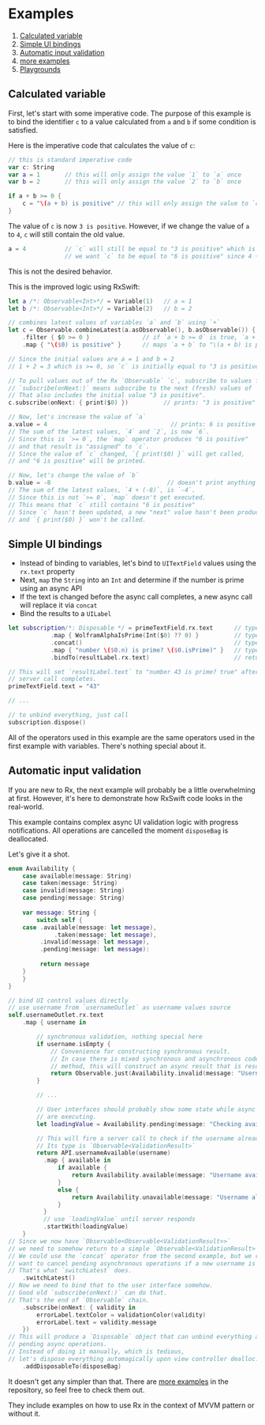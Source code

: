 Examples
========

1. [Calculated variable](#calculated-variable)
1. [Simple UI bindings](#simple-ui-bindings)
1. [Automatic input validation](#automatic-input-validation)
1. [more examples](../RxExample)
1. [Playgrounds](Playgrounds.md)

## Calculated variable

First, let's start with some imperative code.
The purpose of this example is to bind the identifier `c` to a value calculated from `a` and `b` if some condition is satisfied.

Here is the imperative code that calculates the value of `c`:

```swift
// this is standard imperative code
var c: String
var a = 1       // this will only assign the value `1` to `a` once
var b = 2       // this will only assign the value `2` to `b` once

if a + b >= 0 {
    c = "\(a + b) is positive" // this will only assign the value to `c` once
}
```

The value of `c` is now `3 is positive`. However, if we change the value of `a` to `4`, `c` will still contain the old value.

```swift
a = 4           // `c` will still be equal to "3 is positive" which is not good
                // we want `c` to be equal to "6 is positive" since 4 + 2 = 6
```

This is not the desired behavior.

This is the improved logic using RxSwift:

```swift
let a /*: Observable<Int>*/ = Variable(1)   // a = 1
let b /*: Observable<Int>*/ = Variable(2)   // b = 2

// combines latest values of variables `a` and `b` using `+`
let c = Observable.combineLatest(a.asObservable(), b.asObservable()) { $0 + $1 }
	.filter { $0 >= 0 }               // if `a + b >= 0` is true, `a + b` is passed to the map operator
	.map { "\($0) is positive" }      // maps `a + b` to "\(a + b) is positive"

// Since the initial values are a = 1 and b = 2
// 1 + 2 = 3 which is >= 0, so `c` is initially equal to "3 is positive"

// To pull values out of the Rx `Observable` `c`, subscribe to values from `c`.
// `subscribe(onNext:)` means subscribe to the next (fresh) values of `c`.
// That also includes the initial value "3 is positive".
c.subscribe(onNext: { print($0) })          // prints: "3 is positive"

// Now, let's increase the value of `a`
a.value = 4                                   // prints: 6 is positive
// The sum of the latest values, `4` and `2`, is now `6`.
// Since this is `>= 0`, the `map` operator produces "6 is positive"
// and that result is "assigned" to `c`.
// Since the value of `c` changed, `{ print($0) }` will get called,
// and "6 is positive" will be printed.

// Now, let's change the value of `b`
b.value = -8                                 // doesn't print anything
// The sum of the latest values, `4 + (-8)`, is `-4`.
// Since this is not `>= 0`, `map` doesn't get executed.
// This means that `c` still contains "6 is positive"
// Since `c` hasn't been updated, a new "next" value hasn't been produced,
// and `{ print($0) }` won't be called.
```

## Simple UI bindings

* Instead of binding to variables, let's bind to `UITextField` values using the `rx.text` property
* Next, `map` the `String` into an `Int` and determine if the number is prime using an async API
* If the text is changed before the async call completes, a new async call will replace it via `concat`
* Bind the results to a `UILabel`

```swift
let subscription/*: Disposable */ = primeTextField.rx.text      // type is Observable<String>
            .map { WolframAlphaIsPrime(Int($0) ?? 0) }          // type is Observable<Observable<Prime>>
            .concat()                                           // type is Observable<Prime>
            .map { "number \($0.n) is prime? \($0.isPrime)" }   // type is Observable<String>
            .bindTo(resultLabel.rx.text)                        // return Disposable that can be used to unbind everything

// This will set `resultLabel.text` to "number 43 is prime? true" after
// server call completes.
primeTextField.text = "43"

// ...

// to unbind everything, just call
subscription.dispose()
```

All of the operators used in this example are the same operators used in the first example with variables. There's nothing special about it.

## Automatic input validation

If you are new to Rx, the next example will probably be a little overwhelming at first. However, it's here to demonstrate how RxSwift code looks in the real-world.

This example contains complex async UI validation logic with progress notifications.
All operations are cancelled the moment `disposeBag` is deallocated.

Let's give it a shot.

```swift
enum Availability {
    case available(message: String)
    case taken(message: String)
    case invalid(message: String)
    case pending(message: String)
    
    var message: String {
        switch self {
	case .available(message: let message),
             .taken(message: let message),
	     .invalid(message: let message),
	     .pending(message: let message): 
	     
	     return message
	}
    }
}

// bind UI control values directly
// use username from `usernameOutlet` as username values source
self.usernameOutlet.rx.text
    .map { username in

        // synchronous validation, nothing special here
        if username.isEmpty {
            // Convenience for constructing synchronous result.
            // In case there is mixed synchronous and asynchronous code inside the same
            // method, this will construct an async result that is resolved immediately.
            return Observable.just(Availability.invalid(message: "Username can't be empty."))
        }

        // ...

        // User interfaces should probably show some state while async operations
        // are executing.
        let loadingValue = Availability.pending(message: "Checking availability ...")

        // This will fire a server call to check if the username already exists.
        // Its type is `Observable<ValidationResult>`
        return API.usernameAvailable(username)
          .map { available in
              if available {
                  return Availability.available(message: "Username available")
              }
              else {
                  return Availability.unavailable(message: "Username already taken")
              }
          }
          // use `loadingValue` until server responds
          .startWith(loadingValue)
    }
// Since we now have `Observable<Observable<ValidationResult>>`
// we need to somehow return to a simple `Observable<ValidationResult>`.
// We could use the `concat` operator from the second example, but we really
// want to cancel pending asynchronous operations if a new username is provided.
// That's what `switchLatest` does.
    .switchLatest()
// Now we need to bind that to the user interface somehow.
// Good old `subscribe(onNext:)` can do that.
// That's the end of `Observable` chain.
    .subscribe(onNext: { validity in
        errorLabel.textColor = validationColor(validity)
        errorLabel.text = validity.message
    })
// This will produce a `Disposable` object that can unbind everything and cancel
// pending async operations.
// Instead of doing it manually, which is tedious,
// let's dispose everything automagically upon view controller dealloc.
    .addDisposableTo(disposeBag)
```

It doesn't get any simpler than that. There are [more examples](../RxExample) in the repository, so feel free to check them out.

They include examples on how to use Rx in the context of MVVM pattern or without it.

